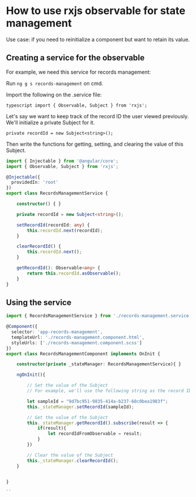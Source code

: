 
# How to use rxjs observable for state management

Use case: if you need to reinitialize a component but want to retain its value.

## Creating a service for the observable

For example, we need this service for records management:

Run ``ng g s records-management`` on cmd.

Import the following on the .service file:

``typescript
import { Observable, Subject } from 'rxjs';
``

Let's say we want to keep track of the record ID the user viewed previously. We'll initialize a private Subject for it.

``private recordId = new Subject<string>();``

Then write the functions for getting, setting, and clearing the value of this Subject.

```typescript
import { Injectable } from '@angular/core';
import { Observable, Subject } from 'rxjs';

@Injectable({
  providedIn: 'root'
})
export class RecordsManagementService {

    constructor() { }

    private recordId = new Subject<string>();

    setRecordId(recordId: any) {
        this.recordId.next(recordId);
    }

    clearRecordId() {
        this.recordId.next();
    }

    getRecordId(): Observable<any> {
        return this.recordId.asObservable();
    }
}

```

## Using the service 

```typescript
import { RecordsManagementService } from './records-management.service'

@Component({
  selector: 'app-records-management',
  templateUrl: './records-management.component.html',
  styleUrls: ['./records-management.component.scss']
})
export class RecordsManagementComponent implements OnInit {

    constructor(private _stateManager: RecordsManagementService){ }

    ngOnInit(){

        // Set the value of the Subject
        // For example, we'll use the following string as the record ID

        let sampleId = "9d7bc951-9835-414a-b237-60c0bea1983f";
        this._stateManager.setRecordId(sampleId);

        // Get the value of the Subject
        this._stateManager.getRecordId().subscribe(result => {
            if(result){ 
                let recordIdFromObservable = result;
            }
        })

        // Clear the value of the Subject
        this._stateManager.clearRecordId();
    }


}

``
